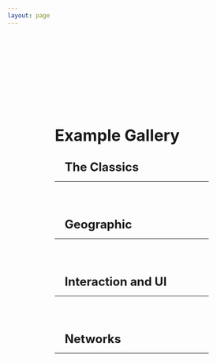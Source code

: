 ```yaml
--- 
layout: page
---
```

<script setup>
    import card from '../vue_components/card.vue'
</script>

<div class='container'>
<h1>Example Gallery</h1>

<div class='section'>
    <h2>The Classics</h2>
<hr>
<div class="cards">

<card title="3D Scatter Plot" example="scatterplot3D" link="/anu/examples/scatter_plot_3D"></card>
  
<card title="3D Bar Chart" example="barchart3D" link="/anu/examples/bar_chart_3D"></card>

<card title="3D Line Chart" example="linechart3D" link="/anu/examples/line_chart_3D"></card>

<card title="2D Scatter Plot" example="scatterplot2D" link="/anu/examples/scatter_plot_2D"></card>

<card title="2D Bar Chart" example="barchart2D" link="/anu/examples/bar_chart_2D"></card>

<card title="2D Line Chart" example="linechart2D" link="/anu/examples/line_chart_2D"></card>
 
</div>
</div>

<div class='section'>
    <h2>Geographic</h2>
<hr>
<div class="cards">

<card title="Texture Map" example="textureMap" link="/anu/examples/texture_map"></card>

<card title="Texture Globe" example="textureGlobe" link="/anu/examples/texture_globe"></card>

<card title="Mesh Map" example="meshMap" link="/anu/examples/mesh_map"></card>
  
</div>
</div>

<div class='section'>
    <h2>Interaction and UI</h2>
<hr>
<div class="cards">

<card title="Pointer Hover" example="hover" link="/anu/examples/hover"></card>

<card title="Details On Demand" example="details" link="/anu/examples/details"></card>

<card title="Facet and Position" example="facetposition" link="/anu/examples/facet_position"></card>

<card title="Layouts" example="layout" link="/anu/examples/layout"></card>
  
</div>
</div>


<div class='section'>
    <h2>Networks</h2>
<hr>
<div class="cards">

<card title="Node Link 3D" example="nodelink3d" link="/anu/examples/node_link_3d"></card>
  
</div>
</div>

</div>

<style>
h1,
h2,
h3,
h4 {
    margin: 0.1rem 0;
}

h1 {
    font-size: 2rem;
}

h2 {
    font-size: 1.5rem;
    padding-left: 20px;
}

h3 {
    font-size: 1.2rem;
    padding-left: 40px;
}

h4 {
    font-size: 1rem;
    font-style: italic;
    padding-left: 60px;
}

.container {
    margin-top: 5vh;
    margin-left: 10vw;
    margin-right: 10vw;
    
}

.section {
    margin-top: 30px; 
}

 .cards {
    display: flex;
    flex-wrap: wrap;
    align-items: flex-start;
    justify-content: center;
    flex-direction: row;
    margin-top: 10px;
  }
  .cards iframe {
    margin: 5px;
    border: 1px solid #000;
    box-shadow: 3px 3px 8px 0px rgba(0,0,0,0.3); 
    width: 10em;
    height: 10em;
  }

  .cards span {
    font-size: 1em;
  }


</style>